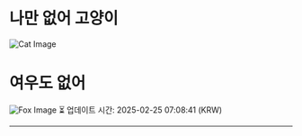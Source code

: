 
# 나만 없어 고양이

![Cat Image](https://cdn2.thecatapi.com/images/d61.jpg)

# 여우도 없어
![Fox Image](https://randomfox.ca/images/19.jpg)
⏳ 업데이트 시간: 2025-02-25 07:08:41 (KRW)

---
